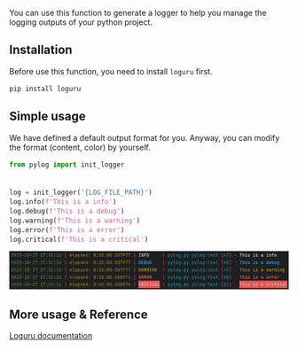 You can use this function to generate a logger to help you manage the logging outputs of your python project.



## Installation

Before use this function, you need to install `loguru` first.

```bash
pip install loguru
```



## Simple usage

We have defined a default output format for you. Anyway, you can modify the format (content, color) by yourself.

```python
from pylog import init_logger


log = init_logger('{LOG_FILE_PATH}')
log.info(f'This is a info')
log.debug(f'This is a debug')
log.warning(f'This is a warning')
log.error(f'This is a error')
log.critical(f'This is a critical')
```

![simple_usage](./images/simple_usage.jpg)



## More usage & Reference

[Loguru documentation](https://loguru.readthedocs.io/en/stable/index.html)

